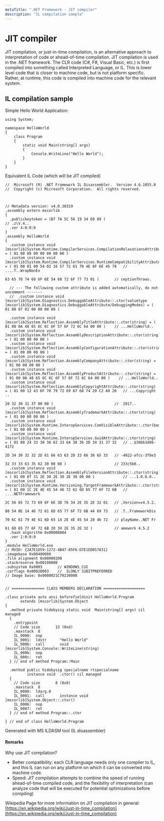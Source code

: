 ```yaml
---
metaTitle: ".NET Framework - JIT compiler"
description: "IL compilation sample"
---
```


# JIT compiler


JIT compilation, or just-in-time compilation, is an alternative approach to interpretation of code or ahead-of-time compilation. JIT compilation is used in the .NET framework. The CLR code (C#, F#, Visual Basic, etc.) is first compiled into something called Interpreted Language, or IL. This is lower level code that is closer to machine code, but is not platform specific. Rather, at runtime, this code is compiled into machine code for the relevant system.



## IL compilation sample


Simple Hello World Application:

```dotnet
using System;

namespace HelloWorld
{
    class Program
    {
        static void Main(string[] args)
        {
            Console.WriteLine("Hello World");
        }
    }
}

```

Equivalent IL Code (which will be JIT compiled)

```dotnet
//  Microsoft (R) .NET Framework IL Disassembler.  Version 4.6.1055.0
//  Copyright (c) Microsoft Corporation.  All rights reserved.



// Metadata version: v4.0.30319
.assembly extern mscorlib
{
  .publickeytoken = (B7 7A 5C 56 19 34 E0 89 )                         // .z\V.4..
  .ver 4:0:0:0
}
.assembly HelloWorld
{
  .custom instance void [mscorlib]System.Runtime.CompilerServices.CompilationRelaxationsAttribute::.ctor(int32) = ( 01 00 08 00 00 00 00 00 ) 
  .custom instance void [mscorlib]System.Runtime.CompilerServices.RuntimeCompatibilityAttribute::.ctor() = ( 01 00 01 00 54 02 16 57 72 61 70 4E 6F 6E 45 78   // ....T..WrapNonEx
                                                                                                             63 65 70 74 69 6F 6E 54 68 72 6F 77 73 01 )       // ceptionThrows.

  // --- The following custom attribute is added automatically, do not uncomment -------
  //  .custom instance void [mscorlib]System.Diagnostics.DebuggableAttribute::.ctor(valuetype [mscorlib]System.Diagnostics.DebuggableAttribute/DebuggingModes) = ( 01 00 07 01 00 00 00 00 ) 

  .custom instance void [mscorlib]System.Reflection.AssemblyTitleAttribute::.ctor(string) = ( 01 00 0A 48 65 6C 6C 6F 57 6F 72 6C 64 00 00 )    // ...HelloWorld..
  .custom instance void [mscorlib]System.Reflection.AssemblyDescriptionAttribute::.ctor(string) = ( 01 00 00 00 00 ) 
  .custom instance void [mscorlib]System.Reflection.AssemblyConfigurationAttribute::.ctor(string) = ( 01 00 00 00 00 ) 
  .custom instance void [mscorlib]System.Reflection.AssemblyCompanyAttribute::.ctor(string) = ( 01 00 00 00 00 ) 
  .custom instance void [mscorlib]System.Reflection.AssemblyProductAttribute::.ctor(string) = ( 01 00 0A 48 65 6C 6C 6F 57 6F 72 6C 64 00 00 )    // ...HelloWorld..
  .custom instance void [mscorlib]System.Reflection.AssemblyCopyrightAttribute::.ctor(string) = ( 01 00 12 43 6F 70 79 72 69 67 68 74 20 C2 A9 20   // ...Copyright .. 
                                                                                                  20 32 30 31 37 00 00 )                            //  2017..
  .custom instance void [mscorlib]System.Reflection.AssemblyTrademarkAttribute::.ctor(string) = ( 01 00 00 00 00 ) 
  .custom instance void [mscorlib]System.Runtime.InteropServices.ComVisibleAttribute::.ctor(bool) = ( 01 00 00 00 00 ) 
  .custom instance void [mscorlib]System.Runtime.InteropServices.GuidAttribute::.ctor(string) = ( 01 00 24 33 30 38 62 33 64 38 36 2D 34 31 37 32   // ..$308b3d86-4172
                                                                                                  2D 34 30 32 32 2D 61 66 63 63 2D 33 66 38 65 33   // -4022-afcc-3f8e3
                                                                                                  32 33 33 63 35 62 30 00 00 )                      // 233c5b0..
  .custom instance void [mscorlib]System.Reflection.AssemblyFileVersionAttribute::.ctor(string) = ( 01 00 07 31 2E 30 2E 30 2E 30 00 00 )             // ...1.0.0.0..
  .custom instance void [mscorlib]System.Runtime.Versioning.TargetFrameworkAttribute::.ctor(string) = ( 01 00 1C 2E 4E 45 54 46 72 61 6D 65 77 6F 72 6B   // ....NETFramework
                                                                                                        2C 56 65 72 73 69 6F 6E 3D 76 34 2E 35 2E 32 01   // ,Version=v4.5.2.
                                                                                                        00 54 0E 14 46 72 61 6D 65 77 6F 72 6B 44 69 73   // .T..FrameworkDis
                                                                                                        70 6C 61 79 4E 61 6D 65 14 2E 4E 45 54 20 46 72   // playName..NET Fr
                                                                                                        61 6D 65 77 6F 72 6B 20 34 2E 35 2E 32 )          // amework 4.5.2
  .hash algorithm 0x00008004
  .ver 1:0:0:0
}
.module HelloWorld.exe
// MVID: {2A7E1D59-1272-4B47-85F6-D7E1ED057831}
.imagebase 0x00400000
.file alignment 0x00000200
.stackreserve 0x00100000
.subsystem 0x0003       // WINDOWS_CUI
.corflags 0x00020003    //  ILONLY 32BITPREFERRED
// Image base: 0x0000021C70230000


// =============== CLASS MEMBERS DECLARATION ===================

.class private auto ansi beforefieldinit HelloWorld.Program
       extends [mscorlib]System.Object
{
  .method private hidebysig static void  Main(string[] args) cil managed
  {
    .entrypoint
    // Code size       13 (0xd)
    .maxstack  8
    IL_0000:  nop
    IL_0001:  ldstr      "Hello World"
    IL_0006:  call       void [mscorlib]System.Console::WriteLine(string)
    IL_000b:  nop
    IL_000c:  ret
  } // end of method Program::Main

  .method public hidebysig specialname rtspecialname 
          instance void  .ctor() cil managed
  {
    // Code size       8 (0x8)
    .maxstack  8
    IL_0000:  ldarg.0
    IL_0001:  call       instance void [mscorlib]System.Object::.ctor()
    IL_0006:  nop
    IL_0007:  ret
  } // end of method Program::.ctor

} // end of class HelloWorld.Program

```

Generated with MS ILDASM tool (IL disassembler)



#### Remarks


Why use JIT compilation?

- Better compatibility: each CLR language needs only one compiler to IL, and this IL can run on any platform on which it can be converted into machine code.
- Speed: JIT compilation attempts to combine the speed of running ahead-of-time compiled code, and the flexibility of interpretation (can analyze  code that will be executed for potential optimizations before compiling)

Wikipedia Page for more information on JIT compilation in general: [https://en.wikipedia.org/wiki/Just-in-time_compilation](https://en.wikipedia.org/wiki/Just-in-time_compilation)

